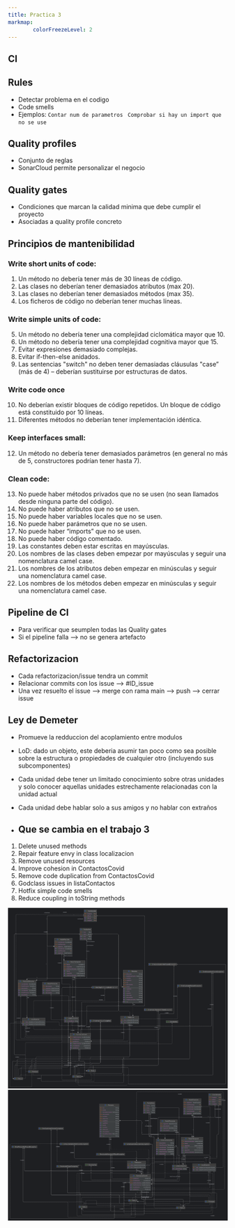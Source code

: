 ```yaml
---
title: Practica 3
markmap:
        colorFreezeLevel: 2
---
```


## CI

## Rules
- Detectar problema en el codigo
- Code smells
- Ejemplos:
        `Contar num de parametros `
        `Comprobar si hay un import que no se use `

## Quality profiles
- Conjunto de reglas
- SonarCloud permite personalizar el negocio

## Quality gates
- Condiciones que marcan la calidad minima que debe cumplir el proyecto
- Asociadas a quality profile concreto
## Principìos de mantenibilidad

### Write short units of code:
1. Un método no debería tener más de 30 líneas de código.
2. Las clases no deberían tener demasiados atributos (max 20).
3. Las clases no deberían tener demasiados métodos (max 35).
4. Los ficheros de código no deberían tener muchas líneas.
### Write simple units of code:
5. Un método no debería tener una complejidad ciclomática mayor que 10.
6. Un método no debería tener una complejidad cognitiva mayor que 15.
7. Evitar expresiones demasiado complejas.
8. Evitar if-then-else anidados.
9. Las sentencias "switch" no deben tener demasiadas cláusulas "case” (más de 4) – deberían
sustituirse por estructuras de datos.
### Write code once
10. No deberían existir bloques de código repetidos. Un bloque de código está constituido por 10
líneas.
11. Diferentes métodos no deberían tener implementación idéntica.
### Keep interfaces small:
12. Un método no debería tener demasiados parámetros (en general no más de 5, constructores
podrían tener hasta 7).
### Clean code:
13. No puede haber métodos privados que no se usen (no sean llamados desde ninguna parte del
código).
14. No puede haber atributos que no se usen.
15. No puede haber variables locales que no se usen.
16. No puede haber parámetros que no se usen.
17. No puede haber “imports” que no se usen.
18. No puede haber código comentado.
19. Las constantes deben estar escritas en mayúsculas.
20. Los nombres de las clases deben empezar por mayúsculas y seguir una nomenclatura camel case.
21. Los nombres de los atributos deben empezar en minúsculas y seguir una nomenclatura camel case.
22. Los nombres de los métodos deben empezar en minúsculas y seguir una nomenclatura camel case.

## Pipeline de CI
- Para verificar que seumplen todas las Quality gates
- Si el pipeline falla --> no se genera artefacto

## Refactorizacion
- Cada refactorizacion/issue tendra un commit
- Relacionar commits con los issue --> #ID_issue
- Una vez resuelto el issue --> merge con rama main --> push --> cerrar issue


## Ley de Demeter
- Promueve la redduccion del acoplamiento entre modulos
- LoD: dado un objeto, este deberia asumir tan poco como sea posible sobre la estructura o propiedades de cualquier otro (incluyendo sus subcomponentes)
- Cada unidad debe tener un limitado conocimiento sobre otras unidades y solo conocer aquellas unidades estrechamente relacionadas con la unidad actual
- Cada unidad debe hablar solo a sus amigos y no hablar con extraños

- ## Que se cambia en el trabajo 3
1. Delete unused methods
2. Repair feature envy in class localizacion
3. Remove unused resources
4. Improve cohesion in ContactosCovid
5. Remove code duplication from ContactosCovid
6. Godclass issues in listaContactos
7. Hotfix simple code smells
8. Reduce coupling in toString methods


![Diagrama de clases trabajo SIN ARREGLAS](FotosEMS/trabajo3-localizacion-covid.png)
![Diagrama de clases trabajo ARREGLOS](FotosEMS/solucion-trabajo3-covid-emsArreglado.png)


